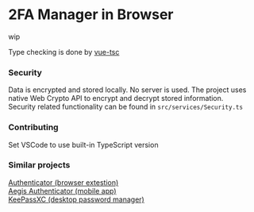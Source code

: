 # 2FA Manager in Browser

wip

Type checking is done by [vue-tsc](https://github.com/johnsoncodehk/volar/tree/master/packages/vue-tsc)

### Security

Data is encrypted and stored locally. No server is used.
The project uses native Web Crypto API to encrypt and decrypt stored information.<br/>
Security related functionality can be found in `src/services/Security.ts`

### Contributing

Set VSCode to use built-in TypeScript version

### Similar projects

[Authenticator (browser extestion)](https://github.com/Authenticator-Extension/Authenticator)<br/>
[Aegis Authenticator (mobile app)](https://github.com/beemdevelopment/Aegis)<br/>
[KeePassXC (desktop password manager)](https://github.com/keepassxreboot/keepassxc)

<!--

todo:
test qr code support on mobile

steam account support
? Hide tokens during initial render (to avoid flicker with reduced animations setting)
keyboard navigation (& esc to close any dialog)
fuzzy search
data sync with WebRTC
icons specific for issuer
backup files
Dran'n'Drop QR code image & config, backup files
qr scan from screen reader
reconsider usage of vue-qrcode-reader
  It does not allow to use Screen Capture API (idk why it's not supported rn)
  It uses https://github.com/Sec-ant/barcode-detector under the hood, which does all the heavy lifting
translations?

add aria attributes to buttons, imgs, etc
move otpauth to different lazy chunk, maybe allow Services to be lazy-loaded
icons for accounts
tokens should use single setInterval/setTimeout for each period (minor performance optimization)
? custom clock & time sync?
? copy code to clipboard on `url/id` open
? Add visual tracking to qr detection

done:
handle wrong password input
handle settings updates:
  passwordKeepAlive
  theme
  progressBarStyle
copy code on click
toggle show password should remember cursor position
DnD
? simple editing on mobile
See if Sortable is better for list reordering
  https://github.com/SortableJS/Sortable
  https://vueuse.org/integrations/useSortable



edge messes up timers even when page is visible. user has to make clicks on page for it not to throttle
this makes animation timings wrong. Also token's code generation can be delayed by up to 1 second
check this
```
var lastRunTime = 0
var expectedTime = 5000
function test() {
  lastRunTime && console.log(Date.now() - lastRunTime - expectedTime)
  lastRunTime = Date.now()
  setTimeout(test, expectedTime)
}
test()
```
the solution currently implemented to remedy this is terrible
I guess microsoft prefers when its users have to suffer

-->
